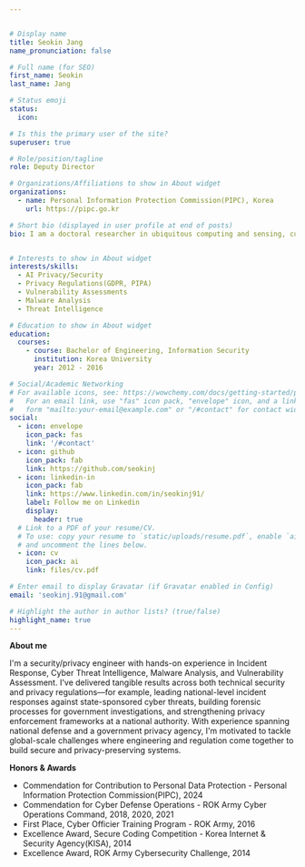 ```yaml
---


# Display name
title: Seokin Jang
name_pronunciation: false

# Full name (for SEO)
first_name: Seokin
last_name: Jang

# Status emoji
status:
  icon:

# Is this the primary user of the site?
superuser: true

# Role/position/tagline
role: Deputy Director

# Organizations/Affiliations to show in About widget
organizations:
  - name: Personal Information Protection Commission(PIPC), Korea
    url: https://pipc.go.kr

# Short bio (displayed in user profile at end of posts)
bio: I am a doctoral researcher in ubiquitous computing and sensing, currently at the IIT Kharagpur (India).


# Interests to show in About widget
interests/skills:
  - AI Privacy/Security
  - Privacy Regulations(GDPR, PIPA)
  - Vulnerability Assessments
  - Malware Analysis
  - Threat Intelligence

# Education to show in About widget
education:
  courses:
    - course: Bachelor of Engineering, Information Security
      institution: Korea University
      year: 2012 - 2016

# Social/Academic Networking
# For available icons, see: https://wowchemy.com/docs/getting-started/page-builder/#icons
#   For an email link, use "fas" icon pack, "envelope" icon, and a link in the
#   form "mailto:your-email@example.com" or "/#contact" for contact widget.
social:
  - icon: envelope
    icon_pack: fas
    link: '/#contact'
  - icon: github
    icon_pack: fab
    link: https://github.com/seokinj
  - icon: linkedin-in
    icon_pack: fab
    link: https://www.linkedin.com/in/seokinj91/
    label: Follow me on Linkedin
    display:
      header: true
  # Link to a PDF of your resume/CV.
  # To use: copy your resume to `static/uploads/resume.pdf`, enable `ai` icons in `params.yaml`,
  # and uncomment the lines below.
  - icon: cv
    icon_pack: ai
    link: files/cv.pdf

# Enter email to display Gravatar (if Gravatar enabled in Config)
email: 'seokinj.91@gmail.com'

# Highlight the author in author lists? (true/false)
highlight_name: true
---
```


**About me**

I'm a security/privacy engineer with hands-on experience in Incident Response, Cyber Threat Intelligence, Malware Analysis, and Vulnerability Assessment. I've delivered tangible results across both technical security and privacy regulations—for example, leading national-level incident responses against state-sponsored cyber threats, building forensic processes for government investigations, and strengthening privacy enforcement frameworks at a national authority. With experience spanning national defense and a government privacy agency, I'm motivated to tackle global-scale challenges where engineering and regulation come together to build secure and privacy-preserving systems.

**Honors & Awards**
* Commendation for Contribution to Personal Data Protection - Personal Information Protection Commission(PIPC), 2024
* Commendation for Cyber Defense Operations - ROK Army Cyber Operations Command, 2018, 2020, 2021
* First Place, Cyber Officier Training Program - ROK Army, 2016
* Excellence Award, Secure Coding Competition - Korea Internet & Security Agency(KISA), 2014
* Excellence Award, ROK Army Cybersecurity Challenge, 2014
